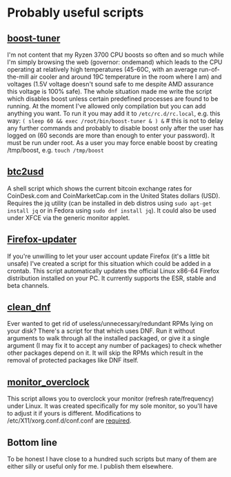 # Probably useful scripts

## [boost-tuner](https://raw.githubusercontent.com/birdie-github/useful-scripts/master/boost-tuner)
I'm not content that my Ryzen 3700 CPU boosts so often and so much while I'm simply browsing the web (governor: ondemand) which leads to the CPU operating at relatively high temperatures (45-60C, with an average run-of-the-mill air cooler and around 19C temperature in the room where I am) and voltages (1.5V voltage doesn't sound safe to me despite AMD assurance this voltage is 100% safe). The whole situation made me write the script which disables boost unless certain predefined processes are found to be running. At the moment I've allowed only compilation but you can add anything you want. To run it you may add it to `/etc/rc.d/rc.local`, e.g. this way:
`( sleep 60 && exec /root/bin/boost-tuner & ) &` # this is not to delay any further commands and probably to disable boost only after the user has logged on (60 seconds are more than enough to enter your password). It must be run under root. As a user you may force enable boost by creating /tmp/boost, e.g. `touch /tmp/boost`

## [btc2usd](https://raw.githubusercontent.com/birdie-github/useful-scripts/master/btc2usd)
A shell script which shows the current bitcoin exchange rates for CoinDesk.com and CoinMarketCap.com in the United States dollars (USD). Requires the jq utility (can be installed in deb distros using `sudo apt-get install jq` or in Fedora using `sudo dnf install jq`). It could also be used under XFCE via the generic monitor applet.

## [Firefox-updater](https://raw.githubusercontent.com/birdie-github/useful-scripts/master/Firefox-updater)
If you're unwilling to let your user account update Firefox (it's a little bit unsafe) I've created a script for this situation which could be added in a crontab. This script automatically updates the official Linux x86-64 Firefox distribution installed on your PC. It currently supports the ESR, stable and beta channels.

## [clean_dnf](https://raw.githubusercontent.com/birdie-github/useful-scripts/master/clean_dnf)
Ever wanted to get rid of useless/unnecessary/redundant RPMs lying on your disk? There's a script for that which uses DNF. Run it without arguments to walk through all the installed packaged, or give it a single argument (I may fix it to accept any number of packages) to check whether other packages depend on it. It will skip the RPMs which result in the removal of protected packages like DNF itself.

## [monitor_overclock](https://raw.githubusercontent.com/birdie-github/useful-scripts/master/monitor_overclock)
This script allows you to overclock your monitor (refresh rate/frequency) under Linux. It was created specifically for my sole monitor, so you'll have to adjust it if yours is different. Modifications to /etc/X11/xorg.conf.d/conf.conf are [required](https://devtalk.nvidia.com/default/topic/1054885/linux/monitor-refresh-frequency-overclocking-in-linux-is-not-available/).

## Bottom line

To be honest I have close to a hundred such scripts but many of them are either silly or useful only for me. I publish them elsewhere.
